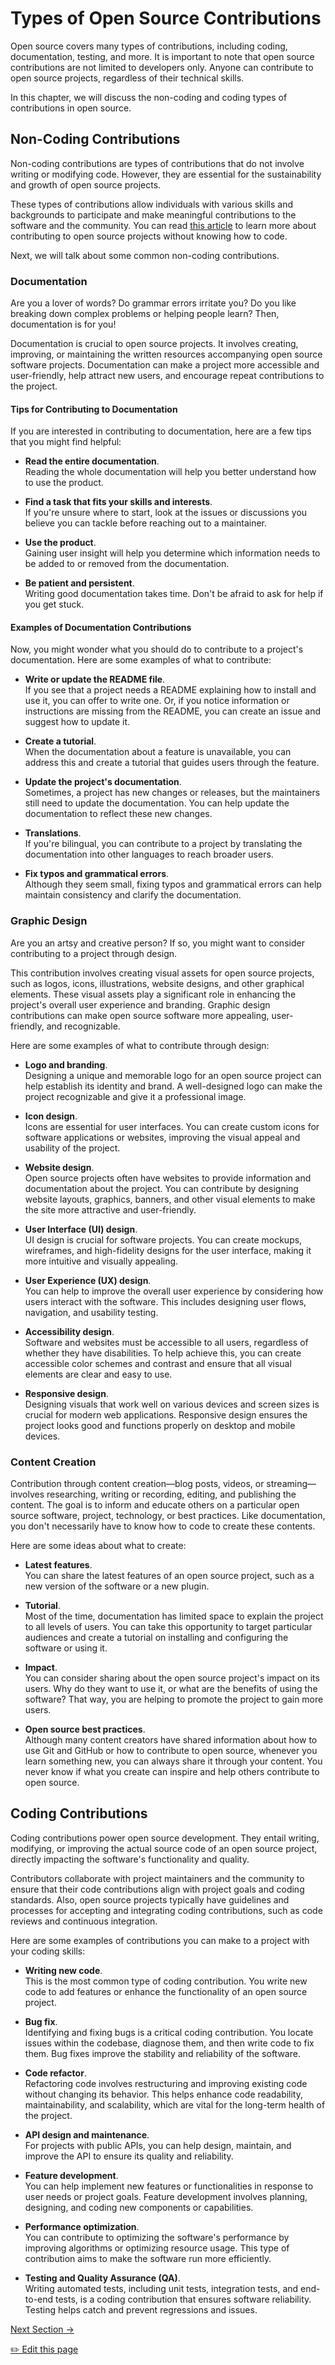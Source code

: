 # Types of Open Source Contributions

Open source covers many types of contributions, including coding, documentation, testing, and more. It is important to note that open source contributions are not limited to developers only. Anyone can contribute to open source projects, regardless of their technical skills.

In this chapter, we will discuss the non-coding and coding types of contributions in open source.

## Non-Coding Contributions

Non-coding contributions are types of contributions that do not involve writing or modifying code. However, they are essential for the sustainability and growth of open source projects.

These types of contributions allow individuals with various skills and backgrounds to participate and make meaningful contributions to the software and the community. You can read [this article](https://dev.to/opensauced/how-to-contribute-to-open-source-without-knowing-how-to-code-a-guide-with-project-suggestions-59e5) to learn more about contributing to open source projects without knowing how to code.

Next, we will talk about some common non-coding contributions.

### Documentation

Are you a lover of words? Do grammar errors irritate you? Do you like breaking down complex problems or helping people learn? Then, documentation is for you!

Documentation is crucial to open source projects. It involves creating, improving, or maintaining the written resources accompanying open source software projects. Documentation can make a project more accessible and user-friendly, help attract new users, and encourage repeat contributions to the project.

#### Tips for Contributing to Documentation

If you are interested in contributing to documentation, here are a few tips that you might find helpful:

- **Read the entire documentation**. <br/> Reading the whole documentation will help you better understand how to use the product.

- **Find a task that fits your skills and interests**. <br/> If you're unsure where to start, look at the issues or discussions you believe you can tackle before reaching out to a maintainer.

- **Use the product**. <br/> Gaining user insight will help you determine which information needs to be added to or removed from the documentation.

- **Be patient and persistent**. <br/> Writing good documentation takes time. Don't be afraid to ask for help if you get stuck.

#### Examples of Documentation Contributions

Now, you might wonder what you should do to contribute to a project's documentation. Here are some examples of what to contribute:

- **Write or update the README file**. <br/> If you see that a project needs a README explaining how to install and use it, you can offer to write one. Or, if you notice information or instructions are missing from the README, you can create an issue and suggest how to update it.

- **Create a tutorial**. <br/> When the documentation about a feature is unavailable, you can address this and create a tutorial that guides users through the feature.

- **Update the project's documentation**. <br/> Sometimes, a project has new changes or releases, but the maintainers still need to update the documentation. You can help update the documentation to reflect these new changes.

- **Translations**. <br/> If you're bilingual, you can contribute to a project by translating the documentation into other languages to reach broader users.

- **Fix typos and grammatical errors**. <br/> Although they seem small, fixing typos and grammatical errors can help maintain consistency and clarify the documentation.

### Graphic Design

Are you an artsy and creative person? If so, you might want to consider contributing to a project through design.

This contribution involves creating visual assets for open source projects, such as logos, icons, illustrations, website designs, and other graphical elements. These visual assets play a significant role in enhancing the project's overall user experience and branding. Graphic design contributions can make open source software more appealing, user-friendly, and recognizable.

Here are some examples of what to contribute through design:

- **Logo and branding**. <br/> Designing a unique and memorable logo for an open source project can help establish its identity and brand. A well-designed logo can make the project recognizable and give it a professional image.

- **Icon design**. <br/> Icons are essential for user interfaces. You can create custom icons for software applications or websites, improving the visual appeal and usability of the project.

- **Website design**. <br/> Open source projects often have websites to provide information and documentation about the project. You can contribute by designing website layouts, graphics, banners, and other visual elements to make the site more attractive and user-friendly.

- **User Interface (UI) design**. <br/> UI design is crucial for software projects. You can create mockups, wireframes, and high-fidelity designs for the user interface, making it more intuitive and visually appealing.

- **User Experience (UX) design**. <br/> You can help to improve the overall user experience by considering how users interact with the software. This includes designing user flows, navigation, and usability testing.

- **Accessibility design**. <br/> Software and websites must be accessible to all users, regardless of whether they have disabilities. To help achieve this, you can create accessible color schemes and contrast and ensure that all visual elements are clear and easy to use.

- **Responsive design**. <br/> Designing visuals that work well on various devices and screen sizes is crucial for modern web applications. Responsive design ensures the project looks good and functions properly on desktop and mobile devices.

### Content Creation

Contribution through content creation—blog posts, videos, or streaming—involves researching, writing or recording, editing, and publishing the content. The goal is to inform and educate others on a particular open source software, project, technology, or best practices. Like documentation, you don't necessarily have to know how to code to create these contents.

Here are some ideas about what to create:

- **Latest features**. <br/> You can share the latest features of an open source project, such as a new version of the software or a new plugin.

- **Tutorial**. <br/> Most of the time, documentation has limited space to explain the project to all levels of users. You can take this opportunity to target particular audiences and create a tutorial on installing and configuring the software or using it.

- **Impact**. <br/> You can consider sharing about the open source project's impact on its users. Why do they want to use it, or what are the benefits of using the software? That way, you are helping to promote the project to gain more users.

- **Open source best practices**. <br/> Although many content creators have shared information about how to use Git and GitHub or how to contribute to open source, whenever you learn something new, you can always share it through your content. You never know if what you create can inspire and help others contribute to open source.

## Coding Contributions

Coding contributions power open source development. They entail writing, modifying, or improving the actual source code of an open source project, directly impacting the software's functionality and quality.

Contributors collaborate with project maintainers and the community to ensure that their code contributions align with project goals and coding standards. Also, open source projects typically have guidelines and processes for accepting and integrating coding contributions, such as code reviews and continuous integration.

Here are some examples of contributions you can make to a project with your coding skills:

- **Writing new code**. <br/> This is the most common type of coding contribution. You write new code to add features or enhance the functionality of an open source project.

- **Bug fix**. <br/> Identifying and fixing bugs is a critical coding contribution. You locate issues within the codebase, diagnose them, and then write code to fix them. Bug fixes improve the stability and reliability of the software.

- **Code refactor**. <br/> Refactoring code involves restructuring and improving existing code without changing its behavior. This helps enhance code readability, maintainability, and scalability, which are vital for the long-term health of the project.

- **API design and maintenance**. <br/> For projects with public APIs, you can help design, maintain, and improve the API to ensure its quality and reliability.

- **Feature development**. <br/> You can help implement new features or functionalities in response to user needs or project goals. Feature development involves planning, designing, and coding new components or capabilities.

- **Performance optimization**. <br/> You can contribute to optimizing the software's performance by improving algorithms or optimizing resource usage. This type of contribution aims to make the software run more efficiently.

- **Testing and Quality Assurance (QA)**. <br/> Writing automated tests, including unit tests, integration tests, and end-to-end tests, is a coding contribution that ensures software reliability. Testing helps catch and prevent regressions and issues.

[Next Section ->](08-additional-resources.md)

<a href="https://github.com/open-sauced/intro/edit/main/07-types-of-contributions.md">
 ✏️  Edit this page
  </a>
